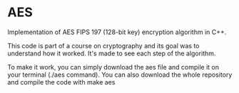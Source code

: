 # AES
Implementation of AES FIPS 197 (128-bit key) encryption algorithm in C++.

This code is part of a course on cryptography and its goal was to understand how it worked.
It's made to see each step of the algorithm.

To make it work, you can simply download the aes file and compile it on your terminal (./aes command).
You can also download the whole repository and compile the code with make aes
